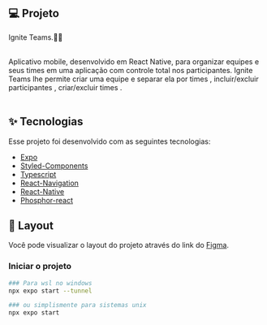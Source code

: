 ## 💻 Projeto

Ignite Teams.🚀✅
<br> <br>

Aplicativo mobile, desenvolvido em React Native, para organizar equipes e seus times em uma aplicação com controle total nos participantes. Ignite Teams lhe permite criar uma equipe e separar ela por times , incluir/excluir participantes , criar/excluir times .
<br> <br>

## ✨ Tecnologias

Esse projeto foi desenvolvido com as seguintes tecnologias:

- [Expo](https://docs.expo.dev/)
- [Styled-Components](https://styled-components.com/)
- [Typescript](https://www.typeschttps://styled-components.com/riptlang.org/)
- [React-Navigation](https://reactnavigation.org/)
- [React-Native](https://reactnative.dev/docs/)
- [Phosphor-react](https://phosphoricons.com/)


## 🔖 Layout

Você pode visualizar o layout do projeto através do link do [Figma](https://www.figma.com/file/edn6f07TB8iVeQVmNa5g6I/Ignite-Teams-(Copy)?type=design&node-id=37%3A6&mode=design&t=B9Wy6VgPMW70nXO8-1).

### Iniciar o projeto
```bash
### Para wsl no windows
npx expo start --tunnel

### ou simplismente para sistemas unix
npx expo start
```

